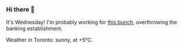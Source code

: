 ### Hi there :wave:

It's Wednesday! I'm probably working for [this bunch](https://github.com/kohofinancial), overthrowing the banking establishment.

Weather in Toronto: sunny, at +5°C.
